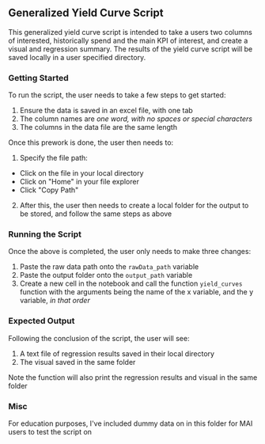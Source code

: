 ## Generalized Yield Curve Script
This generalized yield curve script is intended to take a users two columns of interested, historically spend and the main KPI of interest, and create a visual and regression summary. The results of the yield curve script will be saved locally in a user specified directory. 

### Getting Started
To run the script, the user needs to take a few steps to get started:
1. Ensure the data is saved in an excel file, with one tab
2. The column names are _one word, with no spaces or special characters_
3. The columns in the data file are the same length

Once this prework is done, the user then needs to:
1. Specify the file path:
- Click on the file in your local directory
- Click on "Home" in your file explorer
- Click "Copy Path"
2. After this, the user then needs to create a local folder for the output to be stored, and follow the same steps as above

### Running the Script
Once the above is completed, the user only needs to make three changes:
1. Paste the raw data path onto the `rawData_path` variable </br>
2. Paste the output folder onto the `output_path` variable </br>
3. Create a new cell in the notebook and call the function `yield_curves` function with the arguments being the name of the x variable, and the y variable, _in that order_

### Expected Output
Following the conclusion of the script, the user will see:
1. A text file of regression results saved in their local directory
2. The visual saved in the same folder

Note the function will also print the regression results and visual in the same folder

### Misc
For education purposes, I've included dummy data on in this folder for MAI users to test the script on

